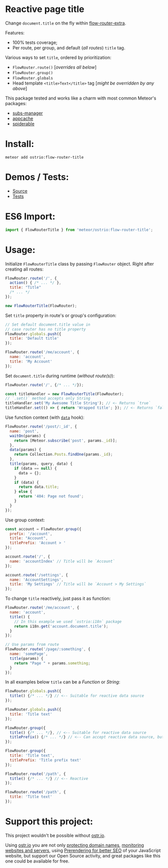 Reactive page title
========
Change `document.title` on the fly within [flow-router-extra](https://github.com/VeliovGroup/flow-router).

Features:
 - 100% tests coverage;
 - Per route, per group, and default (*all routes*) `title` tag.

Various ways to set `title`, ordered by prioritization:
 - `FlowRouter.route()` [*overrides all below*]
 - `FlowRouter.group()`
 - `FlowRouter.globals`
 - Head template `<title>Text</title>` tag [*might be overridden by any above*]

This package tested and works like a charm with most common Meteor's packages:
 - [subs-manager](https://github.com/kadirahq/subs-manager)
 - [appcache](https://github.com/meteor/meteor/wiki/AppCache)
 - [spiderable](https://github.com/jazeee/jazeee-meteor-spiderable)

Install:
========
```shell
meteor add ostrio:flow-router-title
```

Demos / Tests:
========
 - [Source](https://github.com/VeliovGroup/Meteor-flow-router-title/tree/master/demo)
 - [Tests](https://github.com/VeliovGroup/Meteor-flow-router-title/tree/master/tests)

ES6 Import:
========
```js
import { FlowRouterTitle } from 'meteor/ostrio:flow-router-title';
```

Usage:
========
Initialize `FlowRouterTitle` class by passing `FlowRouter` object. Right after creating all routes:
```js
FlowRouter.route('/', {
  action() { /* ... */ },
  title: "Title"
  /* ... */
});

new FlowRouterTitle(FlowRouter);
```

Set `title` property in route's or group's configuration:
```js
// Set default document.title value in 
// case router has no title property
FlowRouter.globals.push({
  title: 'Default title'
});

FlowRouter.route('/me/account', {
  name: 'account',
  title: 'My Account'
});
```

Set `document.title` during runtime (*without route(s)*):
```js
FlowRouter.route('/', {/* ... */});

const titleHandler = new FlowRouterTitle(FlowRouter);
// `.set()` method accepts only String
titleHandler.set('My Awesome Title String'); // <- Returns `true`
titleHandler.set(() => { return 'Wrapped title'; }); // <- Returns `false`, as function can't be set into the `document.title`
```

Use function context (with [`data`](https://github.com/VeliovGroup/flow-router#data-hook) hook):
```js
FlowRouter.route('/post/:_id', {
  name: 'post',
  waitOn(params) {
    return [Meteor.subscribe('post', params._id)];
  },
  data(params) {
    return Collection.Posts.findOne(params._id);
  },
  title(params, query, data) {
    if (data == null) {
      data = {};
    }
    if (data) {
      return data.title;
    } else {
      return '404: Page not found';
    }
  }
});
```

Use group context:
```js
const account = FlowRouter.group({
  prefix: '/account',
  title: "Account",
  titlePrefix: 'Account > '
});

account.route('/', {
  name: 'accountIndex' // Title will be `Account`
});

account.route('/settings', {
  name: 'AccountSettings',
  title: 'My Settings' // Title will be `Account > My Settings`
});
```

To change `title` reactively, just pass it as function:
```js
FlowRouter.route('/me/account', {
  name: 'account',
  title() {
    // In this example we used `ostrio:i18n` package
    return i18n.get('account.document.title'); 
  }
});

// Use params from route
FlowRouter.route('/page/:something', {
  name: 'somePage',
  title(params) {
    return "Page " + params.something;
  }
});
```

In all examples below `title` can be a *Function* or *String*:
```js
FlowRouter.globals.push({
  title() {/* ... */} // <-- Suitable for reactive data source
});

FlowRouter.globals.push({
  title: 'Title text'
});

FlowRouter.group({
  title() {/* ... */}, // <-- Suitable for reactive data source
  titlePrefix() {/* ... */} // <-- Can accept reactive data source, but won't trigger re-computation
});

FlowRouter.group({
  title: 'Title text',
  titlePrefix: 'Title prefix text'
});

FlowRouter.route('/path', {
  title() {/* ... */} // <-- Reactive
});

FlowRouter.route('/path', {
  title: 'Title text'
});
```

Support this project:
======
This project wouldn't be possible without [ostr.io](https://ostr.io).

Using [ostr.io](https://ostr.io) you are not only [protecting domain names](https://ostr.io/info/domain-names-protection), [monitoring websites and servers](https://ostr.io/info/monitoring), using [Prerendering for better SEO](https://ostr.io/info/prerendering) of your JavaScript website, but support our Open Source activity, and great packages like this one could be available for free.
